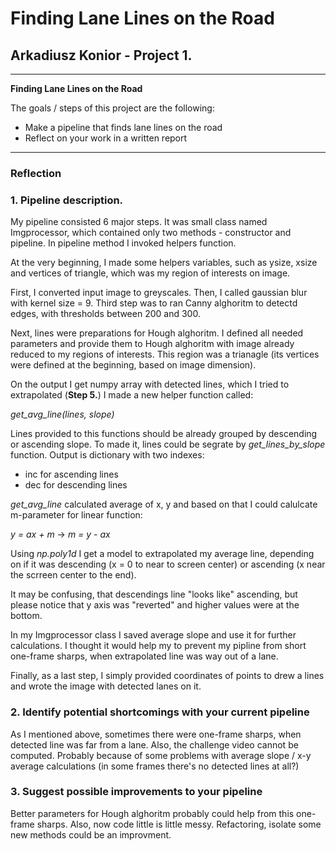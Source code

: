 # **Finding Lane Lines on the Road** 

## Arkadiusz Konior - Project 1.

---

**Finding Lane Lines on the Road**

The goals / steps of this project are the following:
* Make a pipeline that finds lane lines on the road
* Reflect on your work in a written report

---

### Reflection

### 1. Pipeline description.

My pipeline consisted 6 major steps. It was small class named Imgprocessor, which contained only two methods - constructor and pipeline. In pipeline method I invoked helpers function.

At the very beginning, I made some helpers variables, such as ysize, xsize and vertices of triangle, which was my region of interests on image.

First, I converted input image to greyscales. Then, I called gaussian blur with kernel size = 9. Third step was to ran Canny alghoritm to detectd edges, with thresholds between 200 and 300.

Next, lines were preparations for Hough alghoritm. I defined all needed parameters and provide them to Hough alghoritm with image already reduced to my regions of interests. This region was a trianagle (its vertices were defined at the beginning, based on image dimension).

On the output I get numpy array with detected lines, which I tried to extrapolated (**Step 5.**) I made a new helper function called:

*get_avg_line(lines, slope)*

Lines provided to this functions should be already grouped by descending or ascending slope. To made it, lines could be segrate by *get_lines_by_slope* function. Output is dictionary with two indexes:

* inc for ascending lines
* dec for descending lines

*get_avg_line* calculated average of x, y and based on that I could calulcate m-parameter for linear function:

*y = ax + m* -> *m = y - ax*

Using *np.poly1d* I get a model to extrapolated my average line, depending on if it was descending (x = 0 to near to screen center) or ascending (x near the scrreen center to the end).

It may be confusing, that descendings line "looks like" ascending, but please notice that y axis was "reverted" and higher values were at the bottom.

In my Imgprocessor class I saved average slope and use it for further calculations. I thought it would help my to prevent my pipline from short one-frame sharps, when extrapolated line was way out of a lane.

Finally, as a last step, I simply provided coordinates of points to drew a lines and wrote the image with detected lanes on it.

### 2. Identify potential shortcomings with your current pipeline

As I mentioned above, sometimes there were one-frame sharps, when detected line was far from a lane. Also, the challenge video cannot be computed. Probably because of some problems with average slope / x-y average calculations (in some frames there's no detected lines at all?)

### 3. Suggest possible improvements to your pipeline

Better parameters for Hough alghoritm probably could help from this one-frame sharps. Also, now code little is little messy. Refactoring, isolate some new methods could be an improvment. 
